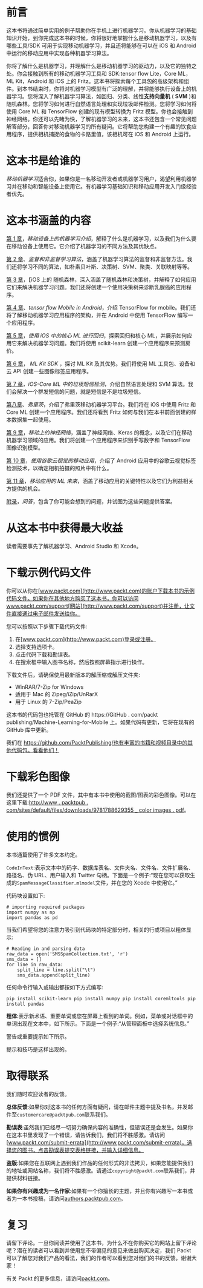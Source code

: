 <title>Preface</title> 

# 前言

这本书将通过简单实用的例子帮助你在手机上进行机器学习。你从机器学习的基础知识开始，到你完成这本书的时候，你将很好地掌握什么是移动机器学习，以及有哪些工具/SDK 可用于实现移动机器学习，并且还将能够在可以在 iOS 和 Android 中运行的移动应用中实现各种机器学习算法。

你将了解什么是机器学习，并理解什么是移动机器学习的驱动力，以及它的独特之处。你会接触到所有的移动机器学习工具和 SDK:tensor flow Lite，Core ML，ML Kit，Android 和 iOS 上的 Fritz。这本书将探索每个工具包的高级架构和组件。到本书结束时，你将对机器学习模型有广泛的理解，并将能够执行设备上的机器学习。您将深入了解机器学习算法，如回归、分类、线性**支持向量机** ( **SVM** )和随机森林。您将学习如何进行自然语言处理和实现垃圾邮件检测。您将学习如何将使用 Core ML 和 TensorFlow 创建的现有模型转换为 Fritz 模型。你也会接触到神经网络。你还可以先睹为快，了解机器学习的未来，这本书还包含一个常见问题解答部分，回答你对移动机器学习的所有疑问。它将帮助您构建一个有趣的饮食应用程序，提供相机捕捉的食物的卡路里值，该相机可在 iOS 和 Android 上运行。

<title>Who this book is for</title> 

# 这本书是给谁的

*移动机器学习*适合你，如果你是一名移动开发者或机器学习用户，渴望利用机器学习并在移动和智能设备上使用它。有机器学习基础知识和移动应用开发入门级经验者优先。

<title>What this book covers</title> 

# 这本书涵盖的内容

[第 1 章](51fcaf51-eb68-4493-afc2-0b02f1c1d50e.xhtml)，*移动设备上的机器学习介绍*，解释了什么是机器学习，以及我们为什么要在移动设备上使用它。它介绍了机器学习的不同方法及其优缺点。

[第 2 章](1b52495b-c6cb-4197-8fcd-a1e764c1f1c2.xhtml)、*监督和非监督学习算法*，涵盖了机器学习算法的监督和非监督方法。我们还将学习不同的算法，如朴素贝叶斯、决策树、SVM、聚类、关联映射等等。

[第 3 章](10656284-f170-420b-a35c-e11cf1f3d988.xhtml)，【iOS 上的 随机森林，深入涵盖了随机森林和决策树，并解释了如何应用它们来解决机器学习问题。我们还将创建一个使用决策树来诊断乳腺癌的应用程序。

[第 4 章](cb30489a-0fda-4d76-bf46-985510e6e7e7.xhtml)、*tensor flow Mobile in Android*，介绍 TensorFlow for mobile。我们还将了解移动机器学习应用程序的架构，并在 Android 中使用 TensorFlow 编写一个应用程序。

[第 5 章](0a746e5f-9c8f-4e35-b602-2dbe8636ae0b.xhtml)，*使用 iOS 中的核心 ML 进行回归*，探索回归和核心 ML，并展示如何应用它来解决机器学习问题。我们将使用 scikit-learn 创建一个应用程序来预测房价。

[第 6 章](6899f298-147d-4bf0-9d39-5e21219f9beb.xhtml)， *ML Kit SDK* ，探讨 ML Kit 及其优势。我们将使用 ML 工具包、设备和云 API 创建一些图像标签应用程序。

[第 7 章](4952fe35-af37-4e34-8973-a0e71d446d1e.xhtml)，*iOS-Core ML 中的垃圾短信检测*，介绍自然语言处理和 SVM 算法。我们会解决一个群发短信的问题，就是短信是不是垃圾短信。

[第八章](ad64b244-c7b9-4259-8ddc-00e5a836978f.xhtml)、*弗里茨*，介绍了弗里茨移动机器学习平台。我们将在 iOS 中使用 Fritz 和 Core ML 创建一个应用程序。我们还将看到 Fritz 如何与我们在本书前面创建的样本数据集一起使用。

[第 9 章](3e97f92b-a2d9-4618-9a3b-91552fa3fc3d.xhtml)，*移动上的神经网络*，涵盖了神经网络、Keras 的概念，以及它们在移动机器学习领域的应用。我们将创建一个应用程序来识别手写数字和 TensorFlow 图像识别模型。

[第 10 章](4b4eac9a-c1c7-4dc0-ac2c-d0e89c5e1eb6.xhtml)，*使用谷歌云视觉的移动应用*，介绍了 Android 应用中的谷歌云视觉标签检测技术，以确定相机拍摄的照片中有什么。

[第 11 章](d7ddae2d-9276-461e-9526-73448159e26b.xhtml)，*移动应用的 ML 未来*，涵盖了移动应用的关键特性以及它们为利益相关方提供的机会。

[附录](ac0c3c5a-9233-471c-b778-46fdfb8808f3.xhtml)，*问答*，包含了你可能会想到的问题，并试图为这些问题提供答案。

<title>To get the most out of this book</title> 

# 从这本书中获得最大收益

读者需要事先了解机器学习、Android Studio 和 Xcode。

<title>Download the example code files</title> 

# 下载示例代码文件

你可以从你在[www.packt.com](http://www.packt.com)的账户下载本书的示例代码文件。如果你在其他地方购买了这本书，你可以访问 www.packt.com/support[网站](http://www.packt.com/support)并注册，让文件直接通过电子邮件发送给你。

您可以按照以下步骤下载代码文件:

1.  在[www.packt.com](http://www.packt.com)登录或注册。
2.  选择支持选项卡。
3.  点击代码下载和勘误表。
4.  在搜索框中输入图书名称，然后按照屏幕指示进行操作。

下载文件后，请确保使用最新版本的解压缩或解压文件夹:

*   WinRAR/7-Zip for Windows
*   适用于 Mac 的 Zipeg/iZip/UnRarX
*   用于 Linux 的 7-Zip/PeaZip

这本书的代码包也托管在 GitHub 的 https://GitHub . com/packt publishing/Machine-Learning-for-Mobile 上。如果代码有更新，它将在现有的 GitHub 库中更新。

我们在 https://github.com/PacktPublishing/也有丰富的书籍和视频目录中的其他代码包。看看他们！

<title>Download the color images</title> 

# 下载彩色图像

我们还提供了一个 PDF 文件，其中有本书中使用的截图/图表的彩色图像。可以在这里下载:[http://www . packtpub . com/sites/default/files/downloads/9781788629355 _ color images . pdf](http://www.packtpub.com/sites/default/files/downloads/9781788629355_ColorImages.pdf)。

<title>Conventions used</title> 

# 使用的惯例

本书通篇使用了许多文本约定。

`CodeInText`:表示文本中的码字、数据库表名、文件夹名、文件名、文件扩展名、路径名、伪 URL、用户输入和 Twitter 句柄。下面是一个例子:“现在您可以获取生成的`SpamMessageClassifier.mlmodel`文件，并在您的 Xcode 中使用它。”

代码块设置如下:

```
# importing required packages
import numpy as np
import pandas as pd
```

当我们希望将您的注意力吸引到代码块的特定部分时，相关的行或项目以粗体显示:

```
# Reading in and parsing data
raw_data = open('SMSSpamCollection.txt', 'r')
sms_data = []
for line in raw_data:
    split_line = line.split("\t")
    sms_data.append(split_line)
```

任何命令行输入或输出都按如下方式编写:

```
pip install scikit-learn pip install numpy pip install coremltools pip install pandas
```

**粗体**:表示新术语、重要单词或您在屏幕上看到的单词。例如，菜单或对话框中的单词出现在文本中，如下所示。下面是一个例子:“从管理面板中选择系统信息。”

警告或重要提示如下所示。

提示和技巧是这样出现的。

<title>Get in touch</title> 

# 取得联系

我们随时欢迎读者的反馈。

**总体反馈**:如果你对这本书的任何方面有疑问，请在邮件主题中提及书名，并发邮件至`customercare@packtpub.com`联系我们。

**勘误表**:虽然我们已经尽一切努力确保内容的准确性，但错误还是会发生。如果你在这本书里发现了一个错误，请告诉我们，我们将不胜感激。请访问[www.packt.com/submit-errata](http://www.packt.com/submit-errata)，选择您的图书，点击勘误表提交表格链接，并输入详细信息。

**盗版**:如果您在互联网上遇到我们作品的任何形式的非法拷贝，如果您能提供我们的地址或网站名称，我们将不胜感激。请通过`copyright@packt.com`联系我们，并提供材料链接。

**如果你有兴趣成为一名作家**:如果有一个你擅长的主题，并且你有兴趣写一本书或者为一本书投稿，请访问[authors.packtpub.com](http://authors.packtpub.com/)。

<title>Reviews</title> 

# 复习

请留下评论。一旦你阅读并使用了这本书，为什么不在你购买它的网站上留下评论呢？潜在的读者可以看到并使用您不带偏见的意见来做出购买决定，我们 Packt 可以了解您对我们产品的看法，我们的作者可以看到您对他们的书的反馈。谢谢大家！

有关 Packt 的更多信息，请访问[packt.com](http://www.packt.com/)。